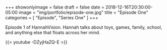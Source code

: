 +++
showonlyimage = false
draft = false
date = 2018-12-16T20:30:00-05:00
image = "img/portfolio/episode-one.jpg"
title = "Episode One"
categories = [ "Episode", "Series One" ]
+++

Episode 1 of HannahVision. Hannah talks about toys, games, family, school, and anything else that floats across her mind.
<!--more-->

{{< youtube -DZyjHaZQ-E >}}

